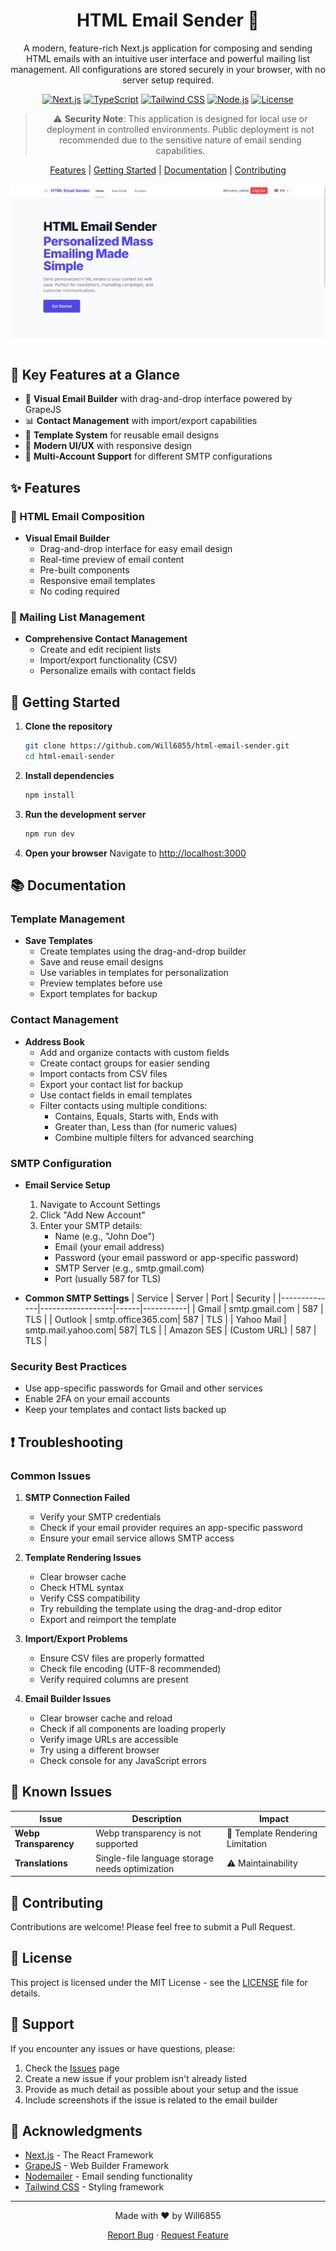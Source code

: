 <div align="center">

# HTML Email Sender 📧

A modern, feature-rich Next.js application for composing and sending HTML emails with an intuitive user interface and powerful mailing list management. All configurations are stored securely in your browser, with no server setup required.

[![Next.js](https://img.shields.io/badge/Next.js-15.1.6-black)](https://nextjs.org/)
[![TypeScript](https://img.shields.io/badge/TypeScript-5.6.3-blue)](https://www.typescriptlang.org/)
[![Tailwind CSS](https://img.shields.io/badge/Tailwind_CSS-3.4.15-38B2AC)](https://tailwindcss.com)
[![Node.js](https://img.shields.io/badge/Node.js-20.10.0-43853D)](https://nodejs.org)
[![License](https://img.shields.io/badge/license-MIT-green)](LICENSE)

> ⚠️ **Security Note**: This application is designed for local use or deployment in controlled environments. Public deployment is not recommended due to the sensitive nature of email sending capabilities.

[Features](#✨-features) | [Getting Started](#🚀-getting-started) | [Documentation](#📚-documentation) | [Contributing](#👥-contributing)

![Application Screenshot](public/screenshot.png)

</div>

## 🎯 Key Features at a Glance

- 📝 **Visual Email Builder** with drag-and-drop interface powered by GrapeJS
- 📊 **Contact Management** with import/export capabilities
- 💾 **Template System** for reusable email designs
- 🎨 **Modern UI/UX** with responsive design
- 🔧 **Multi-Account Support** for different SMTP configurations

## ✨ Features

### 📝 HTML Email Composition
- **Visual Email Builder**
  - Drag-and-drop interface for easy email design
  - Real-time preview of email content
  - Pre-built components
  - Responsive email templates
  - No coding required

### 👥 Mailing List Management
- **Comprehensive Contact Management**
  - Create and edit recipient lists
  - Import/export functionality (CSV)
  - Personalize emails with contact fields

## 🚀 Getting Started

1. **Clone the repository**
   ```bash
   git clone https://github.com/Will6855/html-email-sender.git
   cd html-email-sender
   ```

2. **Install dependencies**
   ```bash
   npm install
   ```

3. **Run the development server**
   ```bash
   npm run dev
   ```

4. **Open your browser**
   Navigate to [http://localhost:3000](http://localhost:3000)

## 📚 Documentation

### Template Management
- **Save Templates**
  - Create templates using the drag-and-drop builder
  - Save and reuse email designs
  - Use variables in templates for personalization
  - Preview templates before use
  - Export templates for backup

### Contact Management
- **Address Book**
  - Add and organize contacts with custom fields
  - Create contact groups for easier sending
  - Import contacts from CSV files
  - Export your contact list for backup
  - Use contact fields in email templates
  - Filter contacts using multiple conditions:
    - Contains, Equals, Starts with, Ends with
    - Greater than, Less than (for numeric values)
    - Combine multiple filters for advanced searching

### SMTP Configuration
- **Email Service Setup**
  1. Navigate to Account Settings
  2. Click "Add New Account"
  3. Enter your SMTP details:
     - Name (e.g., "John Doe")
     - Email (your email address)
     - Password (your email password or app-specific password)
     - SMTP Server (e.g., smtp.gmail.com)
     - Port (usually 587 for TLS)

- **Common SMTP Settings**
  | Service       | Server           | Port | Security |
  |--------------|------------------|------|-----------|
  | Gmail        | smtp.gmail.com   | 587  | TLS      |
  | Outlook      | smtp.office365.com| 587 | TLS      |
  | Yahoo Mail   | smtp.mail.yahoo.com| 587| TLS      |
  | Amazon SES   | (Custom URL)     | 587  | TLS      |

### Security Best Practices
- Use app-specific passwords for Gmail and other services
- Enable 2FA on your email accounts
- Keep your templates and contact lists backed up

## ❗ Troubleshooting

### Common Issues

1. **SMTP Connection Failed**
   - Verify your SMTP credentials
   - Check if your email provider requires an app-specific password
   - Ensure your email service allows SMTP access

2. **Template Rendering Issues**
   - Clear browser cache
   - Check HTML syntax
   - Verify CSS compatibility
   - Try rebuilding the template using the drag-and-drop editor
   - Export and reimport the template

3. **Import/Export Problems**
   - Ensure CSV files are properly formatted
   - Check file encoding (UTF-8 recommended)
   - Verify required columns are present

4. **Email Builder Issues**
   - Clear browser cache and reload
   - Check if all components are loading properly
   - Verify image URLs are accessible
   - Try using a different browser
   - Check console for any JavaScript errors

## 🚨 Known Issues

| Issue | Description | Impact |
|-------|-------------|--------|
| **Webp Transparency** | Webp transparency is not supported | 🚫 Template Rendering Limitation |
| **Translations** | Single-file language storage needs optimization | ⚠️ Maintainability |

## 🤝 Contributing

Contributions are welcome! Please feel free to submit a Pull Request.

## 📄 License

This project is licensed under the MIT License - see the [LICENSE](LICENSE) file for details.

## 💁 Support

If you encounter any issues or have questions, please:
1. Check the [Issues](https://github.com/Will6855/html-email-sender/issues) page
2. Create a new issue if your problem isn't already listed
3. Provide as much detail as possible about your setup and the issue
4. Include screenshots if the issue is related to the email builder

## 🙏 Acknowledgments

- [Next.js](https://nextjs.org/) - The React Framework
- [GrapeJS](https://grapesjs.com/) - Web Builder Framework
- [Nodemailer](https://nodemailer.com/) - Email sending functionality
- [Tailwind CSS](https://tailwindcss.com/) - Styling framework

---

<div align="center">
Made with ❤️ by Will6855

[Report Bug](https://github.com/Will6855/html-email-sender/issues) · [Request Feature](https://github.com/Will6855/html-email-sender/issues)
</div>
